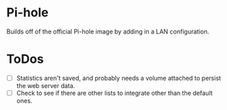 # Pi-hole

Builds off of the official Pi-hole image by adding in a LAN configuration.

# ToDos

- [ ] Statistics aren't saved, and probably needs a volume attached to persist the web server data.
- [ ] Check to see if there are other lists to integrate other than the default ones.
